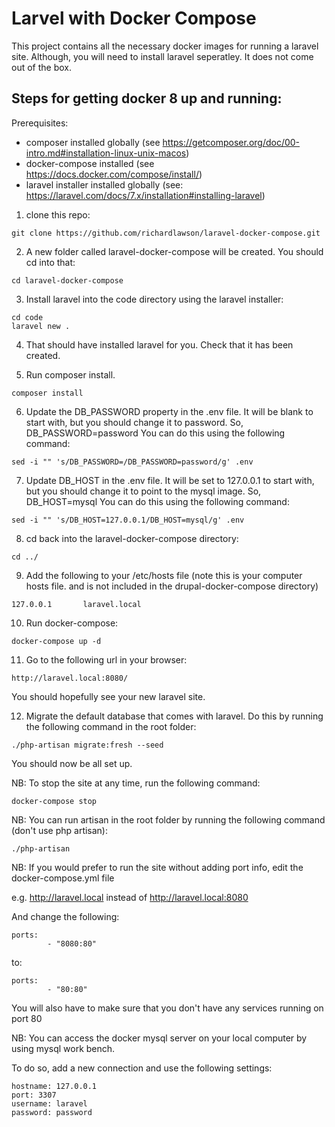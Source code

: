 # Larvel  with Docker Compose

This project contains all the necessary docker images for running a laravel site. Although, you will need to install laravel seperatley. It does not come out of the box.

## Steps for getting docker 8 up and running:

Prerequisites:

- composer installed globally (see https://getcomposer.org/doc/00-intro.md#installation-linux-unix-macos)
- docker-compose installed (see https://docs.docker.com/compose/install/)
- laravel installer installed globally (see: https://laravel.com/docs/7.x/installation#installing-laravel)

1. clone this repo:

```
git clone https://github.com/richardlawson/laravel-docker-compose.git
```

2. A new folder called laravel-docker-compose will be created. You should cd into that:

```
cd laravel-docker-compose
```

3. Install laravel into the code directory using the laravel installer:

```
cd code
laravel new .
```

4. That should have installed laravel for you. Check that it has been created.

5. Run composer install.

```
composer install
```
6. Update the DB_PASSWORD property in the .env file. It will be blank to start with, but you should change it to password. So, DB_PASSWORD=password
You can do this using the following command: 

```
sed -i "" 's/DB_PASSWORD=/DB_PASSWORD=password/g' .env
```
7. Update DB_HOST in the .env file. It will be set to 127.0.0.1 to start with, but you should change it to point to the mysql image. So,
DB_HOST=mysql
You can do this using the following command: 

```
sed -i "" 's/DB_HOST=127.0.0.1/DB_HOST=mysql/g' .env
```

8. cd back into the laravel-docker-compose directory:

```
cd ../
```

9. Add the following to your /etc/hosts file (note this is your computer hosts file. and is not included in the drupal-docker-compose directory)

```
127.0.0.1       laravel.local
```

10. Run docker-compose:

```
docker-compose up -d
```

11. Go to the following url in your browser:

```
http://laravel.local:8080/
```

You should hopefully see your new laravel site.

12. Migrate the default database that comes with laravel. Do this by running the following command in the root folder:

```
./php-artisan migrate:fresh --seed
```

You should now be all set up.


NB: To stop the site at any time, run the following command:

```
docker-compose stop
```

NB: You can run artisan in the root folder by running the following command (don't use php artisan):

```
./php-artisan
```

NB: If you would prefer to run the site without adding port info, edit the docker-compose.yml file

e.g. http://laravel.local instead of http://laravel.local:8080

And change the following:

```
ports:
        - "8080:80"
```

to:

```
ports:
        - "80:80"
```

You will also have to make sure that you don't have any services running on port 80

NB: You can access the docker mysql server on your local computer by using mysql work bench.

To do so, add a new connection and use the following settings:

```
hostname: 127.0.0.1
port: 3307
username: laravel
password: password
```


